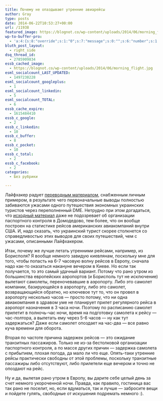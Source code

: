 ```yaml
---
title: Почему не опаздывают утренние авиарейсы
author: Gray
type: posts
date: 2014-06-22T10:53:27+00:00
url: /11938
featured_image: https://blognot.co/wp-content/uploads/2014/06/morning_flight.jpg
wp-to-buffer-pro:
  - 'a:4:{s:8:"override";s:1:"0";s:7:"message";s:0:"";s:6:"number";s:1:"1";s:16:"alternateMessage";s:0:"";}'
bluth_post_layout:
  - right_side
dsq_thread_id:
  - 2785909834
essb_cached_image:
  - https://blognot.co/wp-content/uploads/2014/06/morning_flight.jpg
esml_socialcount_LAST_UPDATED:
  - 1497238228
esml_socialcount_googleplus:
  - 1
esml_socialcount_linkedin:
  - 5
esml_socialcount_TOTAL:
  - 6
essb_cache_expire:
  - 1615484410
essb_c_google:
  - 2
essb_c_linkedin:
  - 10
essb_c_buffer:
  - 8
essb_c_pocket:
  - 10
essb_c_total:
  - 2
essb_c_facebook:
  - 2
categories:
  - Без рубрики

---
```








Лайфхакер радует <a href="http://lifehacker.ru/2014/06/22/early-morning-flights-better/" target="_blank">переводным материалом</a>, снабженным личным примером, в результате чего первоначальные выводы полностью забиваются ужасами одного путешествия экономных украинских туристов через переполненный DME. Нетрудно при этом догадаться, что <a href="http://fivethirtyeight.com/datalab/fly-early-arrive-on-time/" target="_blank">исходный материал</a> даже не подозревает об организации паспортного контроля в Домодедово, тем более, что он вообще построен на статистике рейсов американских авиакомпаний внутри США. И, надо сказать, что украинский турист скорее столкнется со справедливостью этих выводов для своих путешествий, чем с ужасами, описанными Лайфхакером.

Итак, почему же лучше летать утренними рейсами, например, из Борисполя? Я вообще немного завидую киевлянам, поскольку мне для того, чтобы попасть на 6-7 часовую волну рейсов в Европу, сначала надо как-то оказаться накануне вечером в Киеве. Но если так получается, то это самый удачный вариант. Потому что рано утром из большинства европейских аэропортов (и Борисполь тут не исключение) вылетают самолеты, переночевавшие в аэропорту. Либо это самолет компании, базирующейся в аэропорту, либо это самолет, возвращающийся обратно, но ключевое тут то, что он провел в аэропорту несколько часов — просто потому, что ни одна авиакомпания в здравом уме не планирует прилет регулярного рейса в аэропорт назначения в 3 часа ночи. Поэтому по расписанию самолет прилетит в полночь-час ночи, время на подготовку самолета к рейсу — час-полтора, а вылетать ему через 5-6 часов — ну как тут задержаться? Даже если самолет опоздает на час-два — все равно куча времени для оборота.

Вторая по частоте причина задержек рейсов — это ожидание транзитных пассажиров. Только не из-за бестолковой организации паспортного контроля, а по массе других причин — задержка самолета с прибытием, плохая погода, да мало ли что еще. Опять-таки утренние рейсы практически свободны от этой проблемы, поскольку транзитные пассажиры либо отсутствуют, либо прилетели еще вечером и точно не опоздают на рейс.

Ну и да, вылетая рано утром в Европу, вы дарите себе целый день за счет немного укороченной ночи. Правда, как правило, гостиница вас так рано не поселит, но, если вдуматься, так и лучше — забросите вещи и пойдете гулять, свободные от искушения подремать немного :).